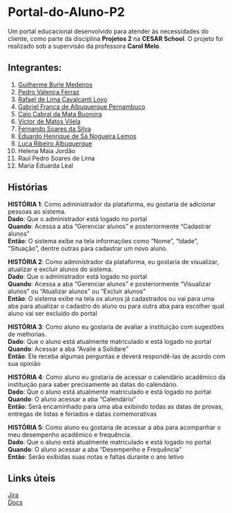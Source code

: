 # Portal-do-Aluno-P2
Um portal educacional desenvolvido para atender às necessidades do cliente, como parte da disciplina **Projetos 2** na **CESAR School**. O projeto foi realizado sob a supervisão da professora **Carol Melo**.

## Integrantes:
1. [Guilherme Burle Medeiros](https://github.com/Guilherme-burle)
2. [Pedro Valença Ferraz](https://github.com/PedroFerraz87)
3. [Rafael de Lima Cavalcanti Loyo](https://github.com/rafaelcf29)
4. [Gabriel França de Albuquerque Pernambuco](https://github.com/gabrielfranca10)
5. [Caio Cabral da Mata Buonora](https://github.com/caiobuonora)
6. [Victor de Matos Vilela](https://github.com/VI170105)
7. [Fernando Soares da Silva](https://github.com/Nando101210)
8. [Eduardo Henrique de Sá Nogueira Lemos](https://github.com/EduardoHenrique15)
9. [Luca Ribeiro Albuquerque](https://github.com/LucaAlbuquerque)
10. Helena Maia Jordão
11. Raul Pedro Soares de Lima
12. Maria Eduarda Leal

## Histórias 
**HISTÓRIA 1**: Como administrador da plataforma, eu gostaria de adicionar pessoas ao sistema. <br>
**Dado**: Que o administrador está logado no portal <br>
**Quando**: Acessa a aba “Gerenciar alunos” e posteriormente “Cadastrar alunos” <br>
**Então**: O sistema exibe na tela informações como “Nome”, “Idade”, “Situação”, dentre outras para cadastrar um novo aluno. <br>

**HISTÓRIA  2**: Como administrador da plataforma, eu gostaria de visualizar, atualizar e excluir alunos do sistema. <br>
**Dado**: Que o administrador está logado no portal <br>
**Quando**: Acessa a aba “Gerenciar alunos” e posteriormente “Visualizar alunos” ou “Atualizar alunos” ou “Excluir alunos” <br>
**Então**: O sistema exibe na tela os alunos já cadastrados ou vai para uma aba para atualizar o cadastro do aluno ou para outra aba para escolher qual aluno vai ser excluído do portal <br>

**HISTÓRIA 3**: Como aluno eu gostaria de avaliar a instituição com sugestões de melhorias. <br>
**Dado**: Que o aluno está atualmente matriculado e está logado no portal <br>
**Quando**: Acessar a aba “Avalie a Solidare”  <br>
**Então**: Ele receba algumas perguntas e deverá respondê-las de acordo com sua opinião <br>

**HISTÓRIA 4**: Como aluno eu gostaria de acessar o calendário acadêmico da instituição para saber precisamente as datas do calendário. <br>
**Dado**: Que o aluno está atualmente matriculado e está logado no portal <br>
**Quando**: O aluno acessar a aba “Calendário” <br>
**Então**: Será encaminhado para uma aba exibindo todas as datas de provas, entregas de listas e feriados e datas comemorativas <br>

**HISTÓRIA 5**: Como aluno eu gostaria de acessar a aba para acompanhar o meu desempenho acadêmico e frequência. <br>
**Dado**: Que o aluno está atualmente matriculado e está logado no portal <br>
**Quando**: O aluno acessar a aba “Desempenho e Frequência” <br>
**Então**: Serão exibidas suas notas e faltas durante o ano letivo  <br>


 ## Links úteis
 [Jira](https://projeto2grupo10.atlassian.net/jira/software/projects/KAN/boards/1/backlog?assignee=712020%3A5102e8eb-4036-4150-8d35-bdcf805d24b4%2Cunassigned&atlOrigin=eyJpIjoiNTRhZjVmMDFjZjEwNDhkMmI5NGJkYzUxNjRmZjI5MzUiLCJwIjoiaiJ9) <br>
 [Docs](https://docs.google.com/document/d/1Kb8RnBP_5Gz-eml2weoGkFe5UCOAMaLPehDUtYEnm3E/edit?tab=t.0)
